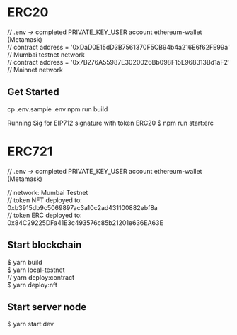 # ERC20  
// .env -> completed PRIVATE_KEY_USER account ethereum-wallet (Metamask)  
// contract address = '0xDaD0E15dD3B7561370F5CB94b4a216E6f62FE99a' // Mumbai testnet network  
// contract address = '0x7B276A55987E3020026Bb098F15E968313Bd1aF2' // Mainnet network  

## Get Started
cp .env.sample .env npm run build

Running Sig for EIP712 signature with token ERC20
$ npm run start:erc

# ERC721  
// .env -> completed PRIVATE_KEY_USER account ethereum-wallet (Metamask)  

// network: Mumbai Testnet  
// token NFT deployed to: 0xb3915db9c5069897ac3a10c2ad431100882ebf8a  
// token ERC deployed to: 0x84C29225DFa41E3c493576c85b21201e636EA63E  

## Start blockchain  
$ yarn build  
$ yarn local-testnet  
// yarn deploy:contract  
$ yarn deploy:nft  

## Start server node  
$ yarn start:dev  

